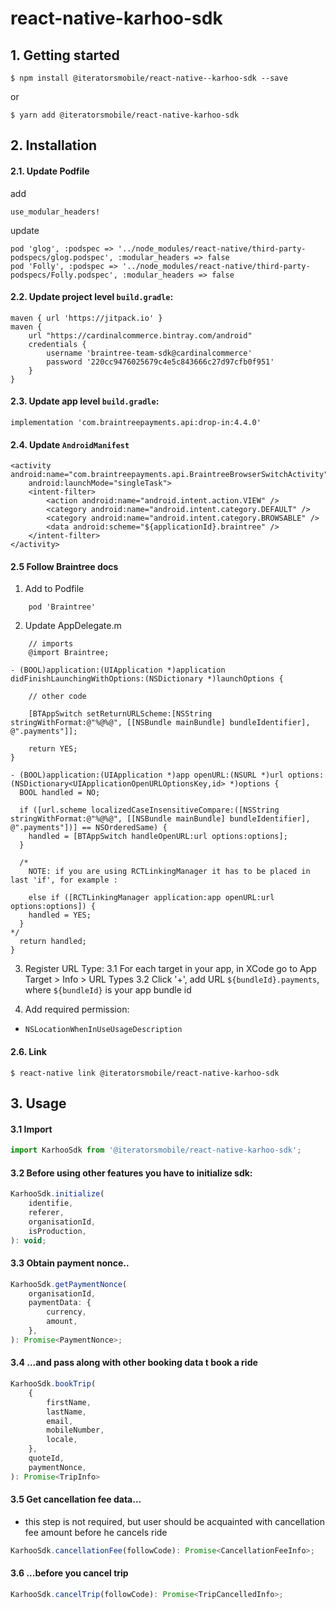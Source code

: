 # react-native-karhoo-sdk

## 1. Getting started

`$ npm install @iteratorsmobile/react-native--karhoo-sdk --save`

or 

`$ yarn add @iteratorsmobile/react-native-karhoo-sdk`

## 2. Installation

#### 2.1. Update Podfile
add 
```
use_modular_headers!
```
update
```
pod 'glog', :podspec => '../node_modules/react-native/third-party-podspecs/glog.podspec', :modular_headers => false
pod 'Folly', :podspec => '../node_modules/react-native/third-party-podspecs/Folly.podspec', :modular_headers => false
````

#### 2.2. Update project level `build.gradle`:
```
maven { url 'https://jitpack.io' }
maven {
    url "https://cardinalcommerce.bintray.com/android"
    credentials {
        username 'braintree-team-sdk@cardinalcommerce'
        password '220cc9476025679c4e5c843666c27d97cfb0f951'
    }
}
```

#### 2.3. Update app level `build.gradle`:
```
implementation 'com.braintreepayments.api:drop-in:4.4.0'
```

#### 2.4. Update `AndroidManifest`
```
<activity android:name="com.braintreepayments.api.BraintreeBrowserSwitchActivity"
    android:launchMode="singleTask">
    <intent-filter>
        <action android:name="android.intent.action.VIEW" />
        <category android:name="android.intent.category.DEFAULT" />
        <category android:name="android.intent.category.BROWSABLE" />
        <data android:scheme="${applicationId}.braintree" />
    </intent-filter>
</activity>
```

#### 2.5 Follow Braintree docs

1. Add to Podfile
```
    pod 'Braintree'
```

2. Update AppDelegate.m
```
    // imports
    @import Braintree;
```
```
- (BOOL)application:(UIApplication *)application didFinishLaunchingWithOptions:(NSDictionary *)launchOptions {  
    
    // other code
    
    [BTAppSwitch setReturnURLScheme:[NSString stringWithFormat:@"%@%@", [[NSBundle mainBundle] bundleIdentifier], @".payments"]];
    
    return YES;
}
```
```
- (BOOL)application:(UIApplication *)app openURL:(NSURL *)url options:(NSDictionary<UIApplicationOpenURLOptionsKey,id> *)options {
  BOOL handled = NO;
  
  if ([url.scheme localizedCaseInsensitiveCompare:([NSString stringWithFormat:@"%@%@", [[NSBundle mainBundle] bundleIdentifier], @".payments"])] == NSOrderedSame) {
    handled = [BTAppSwitch handleOpenURL:url options:options];
  }
  
  /* 
    NOTE: if you are using RCTLinkingManager it has to be placed in last 'if', for example :
    
    else if ([RCTLinkingManager application:app openURL:url options:options]) {
    handled = YES;
  }
*/
  return handled;
}
```

3. Register URL Type:
3.1 For each target in your app, in XCode go to App Target > Info > URL Types
3.2 Click '+', add URL `${bundleId}.payments`, where `${bundleId}` is your app bundle id

4. Add required permission:
* `NSLocationWhenInUseUsageDescription`

#### 2.6. Link
```
$ react-native link @iteratorsmobile/react-native-karhoo-sdk
```

## 3. Usage
#### 3.1 Import
```javascript
import KarhooSdk from '@iteratorsmobile/react-native-karhoo-sdk';
```
#### 3.2 Before using other features you have to initialize sdk:
```javascript
KarhooSdk.initialize(
    identifie,
    referer,
    organisationId,
    isProduction,
): void;
```
#### 3.3 Obtain payment nonce..
```javascript
KarhooSdk.getPaymentNonce(
    organisationId,
    paymentData: {
        currency,
        amount,
    },
): Promise<PaymentNonce>;
```
#### 3.4 ...and pass along with other booking data t book a ride
```javascript
KarhooSdk.bookTrip(
    {
        firstName,
        lastName,
        email,
        mobileNumber,
        locale,
    },
    quoteId,
    paymentNonce,
): Promise<TripInfo>
```
#### 3.5 Get cancellation fee data... 
* this step is not required, but user should be acquainted with cancellation fee amount before he cancels ride
```javascript
KarhooSdk.cancellationFee(followCode): Promise<CancellationFeeInfo>;
```
#### 3.6 ...before you cancel trip
```javascript
KarhooSdk.cancelTrip(followCode): Promise<TripCancelledInfo>;
```
